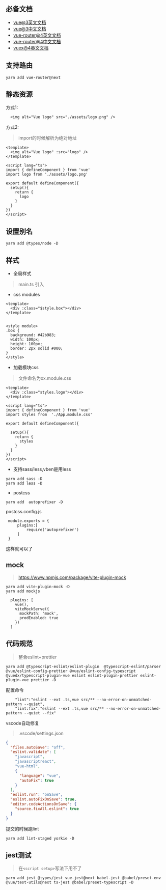 
## 必备文档

- [vue@3英文文档](https://v3.vuejs.org/guide/introduction.html)
- [vue@3中文文档](https://v3.cn.vuejs.org/api/)
- [vue-router@4英文文档](https://next.router.vuejs.org/)
- [vue-router@4中文文档](https://next.router.vuejs.org/zh/index.html)
- [vuex@4英文文档](https://next.vuex.vuejs.org/)

## 支持路由
```
yarn add vue-router@next
```

## 静态资源

方式1: 

```vue
  <img alt="Vue logo" src="./assets/logo.png" />
```

方式2: 

> import的时候解析为绝对地址

```vue
<template>
  <img alt="Vue logo" :src="logo" />
</template>

<script lang="ts">
import { defineComponent } from 'vue'
import logo from './assets/logo.png'

export default defineComponent({
  setup(){
    return {
      logo
    }
  }
})
</script>
```

## 设置别名

```
yarn add @types/node -D
```

## 样式

- 全局样式
> main.ts 引入

- css modules

```vue
<template>
  <div :class="$style.box"></div>
</template>


<style module>
.box {
  background: #42b983;
  width: 100px;
  height: 100px;
  border: 2px solid #000;
}
</style>
```

- 加载模块css

> 文件命名为xx.module.css

```vue
<template>
  <div :class="styles.logo"></div>
</template>

<script lang="ts">
import { defineComponent } from 'vue'
import styles from  './App.module.css'

export default defineComponent({

  setup(){
    return {
      styles
    }
  }
})
</script>
```

- 支持sass/less,vben是用less

```
yarn add sass -D
yarn add less -D
```

- postcss

```
yarn add  autoprefixer -D
```

postcss.config.js

```
 module.exports = {
     plugins:[
         require('autoprefixer')
     ]
 }
```

这样就可以了


## mock

> https://www.npmjs.com/package/vite-plugin-mock

```
yarn add vite-plugin-mock -D
yarn add mockjs
```


```
  plugins: [
    vue(),
    viteMockServe({
      mockPath: 'mock',
      prodEnabled: true
    })
  ]
```

## 代码规范

> 整合eslint+prettier

```
yarn add @typescript-eslint/eslint-plugin  @typescript-eslint/parser  @vue/eslint-config-prettier @vue/eslint-config-typescript @vuedx/typescript-plugin-vue eslint eslint-plugin-prettier eslint-plugin-vue prettier -D

```

配置命令

```
    "lint":"eslint --ext .ts,vue src/** --no-error-on-unmatched-pattern --quiet",
    "lint:fix":"eslint --ext .ts,vue src/** --no-error-on-unmatched-pattern --quiet --fix"
```

vscode自动修复

> .vscode/settings.json

```json
{
  "files.autoSave": "off",
  "eslint.validate": [
    "javascript",
    "javascriptreact",
    "vue-html",
    {
      "language": "vue",
      "autoFix": true
    }
  ],
  "eslint.run": "onSave",
  "eslint.autoFixOnSave": true,
  "editor.codeActionsOnSave": {
    "source.fixAll.eslint": true
  }
}

```

提交的时候跑lint

```
yarn add lint-staged yorkie -D
```




## jest测试

> 在`<script setup>`写法下用不了

```
yarn add jest @types/jest vue-jest@next babel-jest @babel/preset-env @vue/test-utils@next ts-jest @babel/preset-typescript -D
```